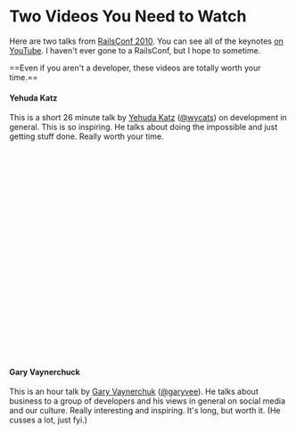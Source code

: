 # Two Videos You Need to Watch

Here are two talks from [RailsConf 2010](http://en.oreilly.com/rails2010). You can see all of the keynotes [on YouTube](http://www.youtube.com/view_play_list?p=393ECE649BB3813D). I haven't ever gone to a RailsConf, but I hope to sometime.

==Even if you aren't a developer, these videos are totally worth your time.==

#### Yehuda Katz

This is a short 26 minute talk by [Yehuda Katz](http://yehudakatz.com/) ([@wycats](http://twitter.com/wycats)) on development in general. This is so inspiring. He talks about doing the impossible and just getting stuff done. Really worth your time.

<div class="video youtube wide"><object width="620" height="372"><param name="movie" value="http://www.youtube.com/v/mo-lMdQMsdw&amp;hl=en_US&amp;fs=1&amp;rel=0"></param><param name="allowFullScreen" value="true"></param><param name="allowscriptaccess" value="always"></param><embed src="http://www.youtube.com/v/mo-lMdQMsdw&amp;hl=en_US&amp;fs=1&amp;rel=0" type="application/x-shockwave-flash" allowscriptaccess="always" allowfullscreen="true" width="620" height="372"></embed></object></div>


#### Gary Vaynerchuck

This is an hour talk by [Gary Vaynerchuk](http://garyvaynerchuk.com/) ([@garyvee](http://twitter.com/garyvee)). He talks about business to a group of developers and his views in general on social media and our culture. Really interesting and inspiring. It's long, but worth it. (He cusses a lot, just fyi.)

<div class="video youtube wide"><object width="620" height="372"><param name="movie" value="http://www.youtube.com/v/-QWHkcCP3tA&amp;hl=en_US&amp;fs=1&amp;rel=0"></param><param name="allowFullScreen" value="true"></param><param name="allowscriptaccess" value="always"></param><embed src="http://www.youtube.com/v/-QWHkcCP3tA&amp;hl=en_US&amp;fs=1&amp;rel=0" type="application/x-shockwave-flash" allowscriptaccess="always" allowfullscreen="true" width="620" height="372"></embed></object></div>
